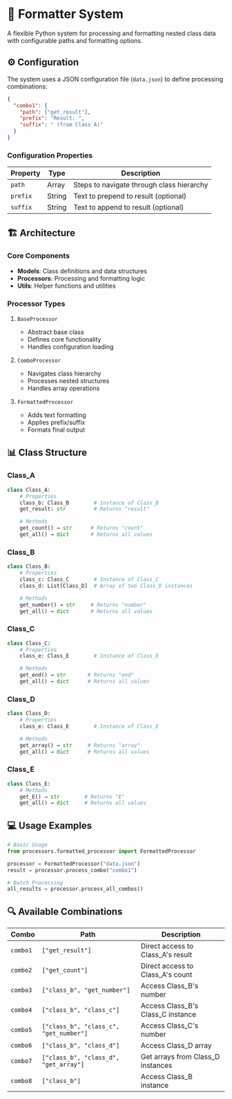 # 🔧 Formatter System

A flexible Python system for processing and formatting nested class data with configurable paths and formatting options.

## ⚙️ Configuration

The system uses a JSON configuration file (`data.json`) to define processing combinations:

```.json
{
  "combo1": {
    "path": ["get_result"],
    "prefix": "Result: ",
    "suffix": " (from Class A)"
  }
}
```

### Configuration Properties

| Property | Type   | Description                               |
| -------- | ------ | ----------------------------------------- |
| `path`   | Array  | Steps to navigate through class hierarchy |
| `prefix` | String | Text to prepend to result (optional)      |
| `suffix` | String | Text to append to result (optional)       |

## 🏗️ Architecture

### Core Components

- **Models**: Class definitions and data structures
- **Processors**: Processing and formatting logic
- **Utils**: Helper functions and utilities

### Processor Types

1. `BaseProcessor`

   - Abstract base class
   - Defines core functionality
   - Handles configuration loading

2. `ComboProcessor`

   - Navigates class hierarchy
   - Processes nested structures
   - Handles array operations

3. `FormattedProcessor`
   - Adds text formatting
   - Applies prefix/suffix
   - Formats final output

## 📊 Class Structure

### Class_A

```python
class Class_A:
    # Properties
    class_b: Class_B        # Instance of Class_B
    get_result: str         # Returns "result"

    # Methods
    get_count() → str      # Returns "count"
    get_all() → dict       # Returns all values
```

### Class_B

```python
class Class_B:
    # Properties
    class_c: Class_C        # Instance of Class_C
    class_d: List[Class_D]  # Array of two Class_D instances

    # Methods
    get_number() → str     # Returns "number"
    get_all() → dict       # Returns all values
```

### Class_C

```python
class Class_C:
    # Properties
    class_e: Class_E        # Instance of Class_E

    # Methods
    get_end() → str       # Returns "end"
    get_all() → dict      # Returns all values
```

### Class_D

```python
class Class_D:
    # Properties
    class_e: Class_E        # Instance of Class_E

    # Methods
    get_array() → str     # Returns "array"
    get_all() → dict      # Returns all values
```

### Class_E

```python
class Class_E:
    # Methods
    get_E() → str        # Returns "E"
    get_all() → dict     # Returns all values
```

## 💻 Usage Examples

```python
# Basic Usage
from processors.formatted_processor import FormattedProcessor

processor = FormattedProcessor("data.json")
result = processor.process_combo("combo1")

# Batch Processing
all_results = processor.process_all_combos()
```

## 🔍 Available Combinations

| Combo    | Path                                   | Description                       |
| -------- | -------------------------------------- | --------------------------------- |
| `combo1` | `["get_result"]`                       | Direct access to Class_A's result |
| `combo2` | `["get_count"]`                        | Direct access to Class_A's count  |
| `combo3` | `["class_b", "get_number"]`            | Access Class_B's number           |
| `combo4` | `["class_b", "class_c"]`               | Access Class_B's Class_C instance |
| `combo5` | `["class_b", "class_c", "get_number"]` | Access Class_C's number           |
| `combo6` | `["class_b", "class_d"]`               | Access Class_D array              |
| `combo7` | `["class_b", "class_d", "get_array"]`  | Get arrays from Class_D instances |
| `combo8` | `["class_b"]`                          | Access Class_B instance           |
